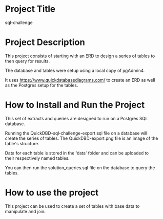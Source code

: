 # Project Title
sql-challenge

# Project Description
This project consists of starting with an ERD to design a series of tables to then query for results.

The database and tables were setup using a local copy of pgAdmin4.

It uses https://www.quickdatabasediagrams.com/ to create an ERD as well as the Postgres setup for the tables. 

# How to Install and Run the Project
This set of extracts and queries are designed to run on a Postgres SQL database.

Running the QuickDBD-sql-challenge-export.sql file on a database will create the series of tables. The QuickDBD-export.png file is an image of the table's structure.

Data for each table is stored in the 'data' folder and can be uploaded to their respectively named tables.

You can then run the solution_queries.sql file on the database to query the tables.

# How to use the project

This project can be used to create a set of tables with base data to manipulate and join.
